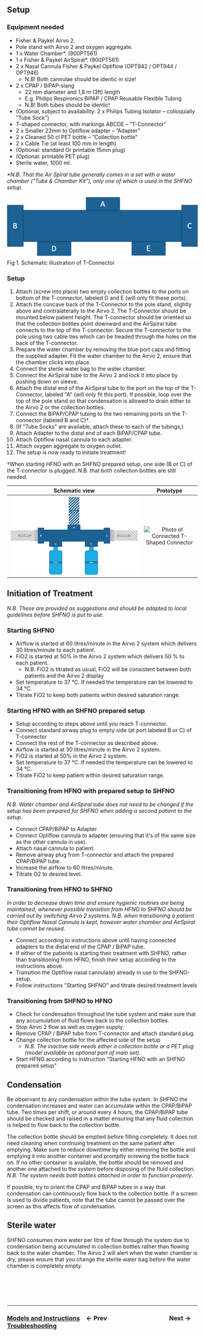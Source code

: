 ## Setup

### Equipment needed

- Fisher & Paykel Airvo 2.
- Pole stand with Airvo 2 and oxygen aggregate.
- 1 x Water Chamber\*. (900PT561)
- 1 x Fisher & Paykel AirSpiral\*. (900PT561)
- 2 x Nasal Cannula Fisher & Paykel Optiflow (OPT942 / OPT944 / OPT946)
  - N.B! Both cannulae should be identic in size!
- 2 x CPAP / BiPAP-slang
  - 22 mm diameter and 1,8 m (3ft) length
  - E.g. Philips Respironics BiPAP / CPAP Reusable Flexible Tubing
  - N.B! Both tubes should be identic!
- (Optional, subject to availability: 2 x Philips Tubing Isolator – colloquially ”Tube Sock”)
- T-shaped connector, with markings ABCDE – ”T-Connector"
- 2 x Smaller 22mm to Optiflow adapter – ”Adapter”
- 2 x Cleaned 50 cl PET bottle – ”Collection bottle"
- 2 x Cable Tie (at least 100 mm in length)
- (Optional: standard Or printable 15mm plug)
- (Optional: printable PET plug)
- Sterile water, 1000 ml.

_\*N.B. That the Air Spiral tube generally comes in a set with a water chamber ("Tube & Chamber Kit"), only one of which is used in the SHFNO setup._

![Schematic T-Shaped Connector](../../Meta/Schematics%20and%20Renders/Tschema.png 'Schematic T-Shaped Connector')
Fig 1. Schematic illustration of T-Connector

### Setup

1. Attach (screw into place) two empty collection bottles to the ports on bottom of the T-connector, labeled D and E (will only fit these ports).
1. Attach the concave back of the T-Connector to the pole stand, slightly above and contralaterally to the Airvo 2. The T-Connector should be mounted below patient height. The T-connector should be oriented so that the collection bottles point downward and the AirSpiral tube connects to the top of the T-connector. Secure the T-connector to the pole using two cable ties which can be treaded through the holes on the back of the T-connector.
1. Prepare the water chamber by removing the blue port caps and fitting the supplied adapter. Fit the water chamber to the Airvo 2, ensure that the chamber clicks into place.
1. Connect the sterile water bag to the water chamber.
1. Connect the AirSpiral tube to the Airvo 2 and lock it into place by pushing down on sleeve.
1. Attach the distal end of the AirSpiral tube to the port on the top of the T-Connector, labeled "A" (will only fit this port). If possible, loop over the top of the pole stand so that condensation is allowed to drain either to the Airvo 2 or the collection bottles.
1. Connect the BiPAP/CPAP tubing to the two remaining ports on the T-connector (labeled B and C)†.
1. (If "Tube Socks" are available, attach these to each of the tubings,)
1. Attach Adapter to the distal end of each BiPAP/CPAP tube.
1. Attach Optiflow nasal cannula to each adapter.
1. Attach oxygen aggregate to oxygen outlet.
1. The setup is now ready to initiate treatment!

†When starting HFNO with an SHFNO prepared setup, one side (B or C) of the T-connector is plugged. N.B. that both collection bottles are still needed.

|                                                                 Schematic view                                                                  |                                                        Prototype                                                        |
| :---------------------------------------------------------------------------------------------------------------------------------------------: | :---------------------------------------------------------------------------------------------------------------------: |
| ![Schematic Connected T-Shaped Connector](../../Meta/Schematics%20and%20Renders/Tschema_connected.png 'Schematic Connected T-Shaped Connector') | ![Photo of Connected T-Shaped Connector](../../Meta/Photos/T-alt-Connected.png 'Photo of Connected T-Shaped Connector') |

## Initiation of Treatment

_N.B. These are provided as suggestions and should be adapted to local guidelines before SHFNO is put to use._

### Starting SHFNO

- Airflow is started at 60 litres/minute in the Airvo 2 system which delivers 30 litres/minute to each patient.
- FiO2 is started at 50% in the Airvo 2 system which delivers 50 % to each patient.
  - N.B. FiO2 is titrated as usual, FiO2 will be consistent between both patients and the Airvo 2 display
- Set temperature to 37 °C. If needed the temperature can be lowered to 34 °C.
- Titrate FiO2 to keep both patients within desired saturation range.

### Starting HFNO with an SHFNO prepared setup

- Setup according to steps above until you reach T-connector.
- Connect standard airway plug to empty side (at port labeled B or C) of T-connector
- Connect the rest of the T-connector as described above.
- Airflow is started at 30 litres/minute in the Airvo 2 system.
- FiO2 is started at 50% in the Airvo 2 system.
- Set temperature to 37 °C. If needed the temperature can be lowered to 34 °C.
- Titrate FiO2 to keep patient within desired saturation range.

### Transitioning from HFNO with prepared setup to SHFNO

_N.B. Water chamber and AirSpiral tube does not need to be changed if the setup has been prepared for SHFNO when adding a second patient to the setup._

- Connect CPAP/BiPAP to Adapter
- Connect Optiflow cannula to adapter (ensuring that it's of the same size as the other cannula in use).
- Attach nasal cannula to patient.
- Remove airway plug from T-connector and attach the prepared CPAP/BiPAP tube.
- Increase the airflow to 60 litres/minute.
- Titrate O2 to desired level.

### Transitioning from HFNO to SHFNO

_In order to decrease down time and ensure hygienic routines are being maintained, whenever possible transition from HFNO to SHFNO should be carried out by switching Airvo 2 systems. N.B. when transitioning a patient their Optiflow Nasal Cannula is kept, however water chamber and AirSpiral tube cannot be reused._

- Connect according to instructions above until having connected adapters to the distal end of the CPAP / BiPAP tube.
- If either of the patients is starting their treatment with SHFNO, rather than transitioning from HFNO, finish their setup according to the instructions above.
- Transition the Optiflow nasal cannula(e) already in use to the SHFNO-setup.
- Follow instructions "Starting SHFNO" and titrate desired treatment levels

### Transitioning from SHFNO to HFNO

- Check for condensation throughout the tube system and make sure that any accumulation of fluid flows back to the collection bottles.
- Stop Airvo 2 flow as well as oxygen supply.
- Remove CPAP / BiPAP tube from T-connector and attach standard plug.
- Change collection bottle for the affected side of the setup
  - _N.B. The inactive side needs either a collection bottle or a PET plug (model available as optional part of main set)._
- Start HFNO according to instruction "Starting HFNO with an SHFNO prepared setup"

## Condensation

Be observant to any condensation within the tube system. In SHFNO the condensation increases and water can accumulate within the CPAP/BiPAP tube.
Two times per shift, or around every 4 hours, the CPAP/BiPAP tube should be checked and raised in a matter ensuring that any fluid collection is helped to flow back to the collection bottle.

The collection bottle should be emptied before filling completely. It does not need cleaning when continuing treatment on the same patient after emptying. Make sure to reduce downtime by either removing the bottle and emptying it into another container and promptly screwing the bottle back on. If no other container is available, the bottle should be removed and another one attached to the system before disposing of the fluid collection. _N.B. The system needs both bottles attached in order to function properly_.

If possible, try to orient the CPAP and BiPAP tubes in a way that condensation can continuously flow back to the collection bottle. If a screen is used to divide patients, note that the tube cannot be passed over the screen as this affects flow of condensation.

## Sterile water

SHFNO consumes more water per litre of flow through the system due to condensation being accumulated in collection bottles rather than flowing back to the water chamber. The Airvo 2 will alert when the water chamber is dry, please ensure that you change the sterile water bag before the water chamber is completely empty.

<br /><br /><br /><br />

---

### [**Models and Instructions**](03%20Models%20and%20Instructions.md)&emsp;← Prev&emsp;&emsp;&emsp;&emsp;&emsp;&emsp;&emsp;&emsp;&emsp;&emsp;Next →&emsp;[**Troubleshooting**](05%20Troubleshooting.md)
